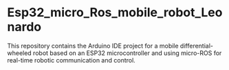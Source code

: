 # Esp32_micro_Ros_mobile_robot_Leonardo
This repository contains the Arduino IDE project for a mobile differential-wheeled robot based on an ESP32 microcontroller and using micro-ROS for real-time robotic communication and control.
